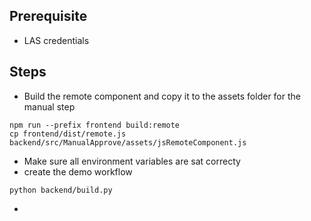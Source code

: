 ## Prerequisite

* LAS credentials


## Steps
* Build the remote component and copy it to the assets folder for the manual step
```                 
npm run --prefix frontend build:remote 
cp frontend/dist/remote.js backend/src/ManualApprove/assets/jsRemoteComponent.js
```
* Make sure all environment variables are sat correcty
* create the demo workflow
```
python backend/build.py
```
* 